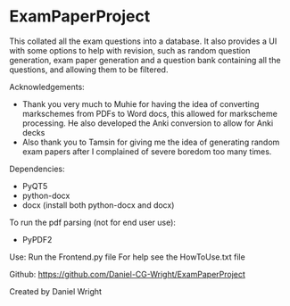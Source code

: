 # ExamPaperProject
This collated all the exam questions into a database.
It also provides a UI with some options to help with revision, such as random question generation, exam paper generation
and a question bank containing all the questions, and allowing them to be filtered.

Acknowledgements:
- Thank you very much to Muhie for having the idea of converting markschemes from PDFs to Word docs, this allowed for markscheme processing.
He also developed the Anki conversion to allow for Anki decks
- Also thank you to Tamsin for giving me the idea of generating random exam papers after I complained of severe boredom too many times.

Dependencies:
- PyQT5
- python-docx
- docx (install both python-docx and docx)

To run the pdf parsing (not for end user use):
- PyPDF2

Use:
Run the Frontend.py file
For help see the HowToUse.txt file

Github:
https://github.com/Daniel-CG-Wright/ExamPaperProject

Created by Daniel Wright
